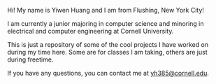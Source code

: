 Hi! My name is Yiwen Huang and I am from Flushing, New York City!

I am currently a junior majoring in computer science and minoring in electrical and computer engineering at Cornell University.

This is just a repository of some of the cool projects I have worked on during
my time here. Some are for classes I am taking, others are just during freetime.

If you have any questions, you can contact me at yh385@cornell.edu.
